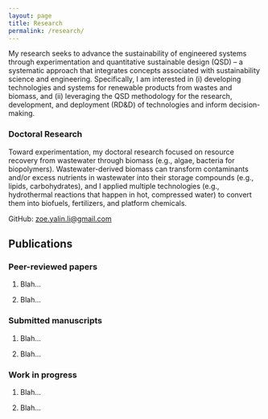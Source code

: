 ```yaml
---
layout: page
title: Research
permalink: /research/
---
```


My research seeks to advance the sustainability of engineered systems through experimentation and quantitative sustainable design (QSD) – a systematic approach that integrates concepts associated with sustainability science and engineering. Specifically, I am interested in (i) developing technologies and systems for renewable products from wastes and biomass, and (ii) leveraging the QSD methodology for the research, development, and deployment (RD&D) of technologies and inform decision-making.

### Doctoral Research

Toward experimentation, my doctoral research focused on resource recovery from wastewater through biomass (e.g., algae, bacteria for biopolymers). Wastewater-derived biomass can transform contaminants and/or excess nutrients in wastewater into their storage compounds (e.g., lipids, carbohydrates), and I applied multiple technologies (e.g., hydrothermal reactions that happen in hot, compressed water) to convert them into biofuels, fertilizers, and platform chemicals.




GitHub: [zoe.yalin.li@gmail.com](mailto:zoe.yalin.li@gmail.com)



## Publications


### Peer-reviewed papers


1. Blah...

1. Blah...


### Submitted manuscripts

1. Blah...

1. Blah...


### Work in progress

1. Blah...

1. Blah...
